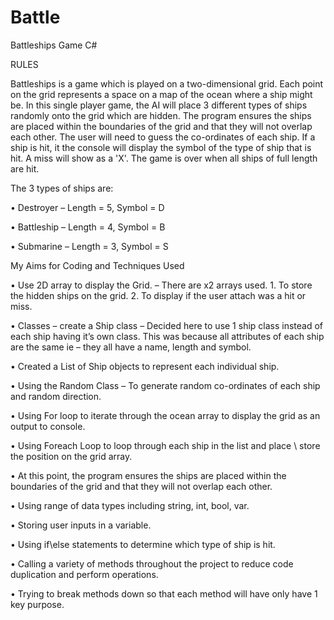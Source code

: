 # Battle
Battleships Game C#

RULES

Battleships is a game which is played on a two-dimensional grid. 
Each point on the grid represents a space on a map of the ocean where a ship might be. 
In this single player game, the AI will place 3 different types of ships randomly onto the grid which are hidden. 
The program ensures the ships are placed within the boundaries of the grid and that they will not overlap each other.
The user will need to guess the co-ordinates of each ship. 
If a ship is hit, it the console will display the symbol of the type of ship that is hit. A miss will show as a 'X'.
The game is over when all ships of full length are hit.


The 3 types of ships are:

•	Destroyer – Length = 5, Symbol = D

•	Battleship – Length = 4, Symbol = B

•	Submarine – Length = 3, Symbol = S




My Aims for Coding and Techniques Used

•	Use 2D array to display the Grid. – There are x2 arrays used. 1. To store the hidden ships on the grid. 2. To display if the user attach was a hit or miss.

•	Classes – create a Ship class – Decided here to use 1 ship class instead of each ship having it’s own class. This was because all attributes of each ship are the same ie – they all have a name, length and symbol. 

•	Created a List of Ship objects to represent each individual ship.

•	Using the Random Class – To generate random co-ordinates of each ship and random direction.

•	Using For loop to iterate through the ocean array to display the grid as an output to console.

•	Using Foreach Loop to loop through each ship in the list and place \ store the position on the grid array.

•	At this point, the program ensures the ships are placed within the boundaries of the grid and that they will not overlap each other.

•	Using range of data types including string, int, bool, var.

•	Storing user inputs in a variable.

•	Using if\else statements to determine which type of ship is hit.

•	Calling a variety of methods throughout the project to reduce code duplication and perform operations.

•	Trying to break methods down so that each method will have only have 1 key purpose.
